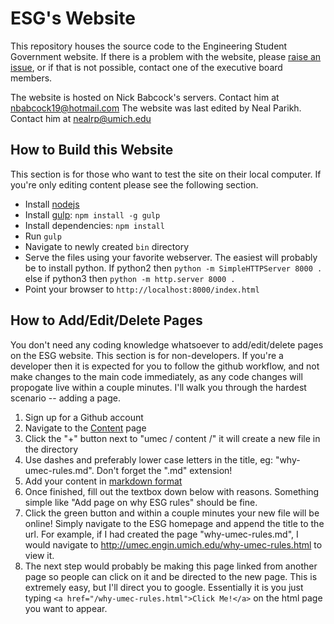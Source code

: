 # ESG's Website

This repository houses the source code to the Engineering Student Government
website. If there is a problem with the website, please [raise an issue][], or
if that is not possible, contact one of the executive board members.

The website is hosted on Nick Babcock's servers. Contact him at nbabcock19@hotmail.com
The website was last edited by Neal Parikh. Contact him at nealrp@umich.edu


[raise an issue]: https://github.com/UM-ESG/esg/issues

## How to Build this Website

This section is for those who want to test the site on their local computer. If
you're only editing content please see the following section.

- Install [nodejs][]
- Install [gulp][]: `npm install -g gulp`
- Install dependencies: `npm install`
- Run `gulp`
- Navigate to newly created `bin` directory
- Serve the files using your favorite webserver. The easiest will probably be to
  install python. If python2 then `python -m SimpleHTTPServer 8000 .` else if
  python3 then `python -m http.server 8000 .`
- Point your browser to `http://localhost:8000/index.html`


[nodejs]: http://nodejs.org/download/
[gulp]: http://gulpjs.com/

## How to Add/Edit/Delete Pages

You don't need any coding knowledge whatsoever to add/edit/delete pages on the
ESG website. This section is for non-developers. If you're a developer then it
is expected for you to follow the github workflow, and not make changes to the
main code immediately, as any code changes will propogate live within a couple
minutes. I'll walk you through the hardest scenario -- adding a page.

1. Sign up for a Github account
1. Navigate to the [Content][] page
1. Click the "+" button next to "umec / content /" it will create a new file in
   the directory
1. Use dashes and preferably lower case letters in the title, eg:
   "why-umec-rules.md". Don't forget the ".md" extension!
1. Add your content in [markdown format][]
1. Once finished, fill out the textbox down below with reasons. Something
   simple like "Add page on why ESG rules" should be fine.
1. Click the green button and within a couple minutes your new file will be
   online! Simply navigate to the ESG homepage and append the title to the url.
   For example, if I had created the page "why-umec-rules.md", I would navigate to
   http://umec.engin.umich.edu/why-umec-rules.html to view it.
1. The next step would probably be making this page linked from another page so
   people can click on it and be directed to the new page. This is extremely easy,
   but I'll direct you to google. Essentially it is you just typing
   `<a href="/why-umec-rules.html">Click Me!</a>` on the html page you want to
   appear.

[Content]: https://github.com/UM-ESG/esg/tree/master/content
[markdown format]: https://help.github.com/articles/markdown-basics
